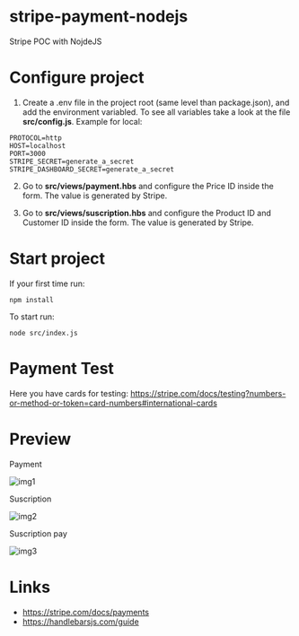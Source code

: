 # stripe-payment-nodejs
Stripe POC with NojdeJS

# Configure project

1) Create a .env file in the project root (same level than package.json), and add the environment variabled. To see all variables take a look at the file **src/config.js**.
Example for local:
```
PROTOCOL=http
HOST=localhost
PORT=3000
STRIPE_SECRET=generate_a_secret
STRIPE_DASHBOARD_SECRET=generate_a_secret
```
2) Go to **src/views/payment.hbs** and configure the Price ID inside the form. The value is generated by Stripe.

3) Go to **src/views/suscription.hbs** and configure the Product ID and Customer ID inside the form. The value is generated by Stripe.

# Start project

If your first time run:
```
npm install
```

To start run:
```
node src/index.js
```

# Payment Test

Here you have cards for testing:
https://stripe.com/docs/testing?numbers-or-method-or-token=card-numbers#international-cards

# Preview

Payment

![img1](https://github.com/img/stripe-payment-nodejs/blob/main/preview/img1.png?raw=true)

Suscription

![img2](https://github.com/img/stripe-payment-nodejs/blob/main/preview/img2.png?raw=true)

Suscription pay

![img3](https://github.com/img/stripe-payment-nodejs/blob/main/preview/img3.png?raw=true)

# Links

- https://stripe.com/docs/payments
- https://handlebarsjs.com/guide